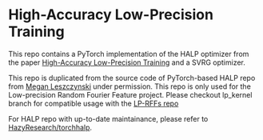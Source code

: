 High-Accuracy Low-Precision Training
====================================
This repo contains a PyTorch implementation of the HALP optimizer from the paper [High-Accuracy Low-Precision Training](https://arxiv.org/abs/1803.03383) and a SVRG optimizer.

This repo is duplicated from the source code of PyTorch-based HALP repo from [Megan Leszczynski](https://github.com/mleszczy) under permission. This repo is only used for the Low-precision Random Fourier Feature project. Please checkout lp_kernel branch for compatible usage with the [LP-RFFs repo](https://github.com/JianGoForIt/lp_rffs.git)

For HALP repo with up-to-date maintainance, please refer to [HazyResearch/torchhalp](https://github.com/HazyResearch/torchhalp).


<!--### Getting Started

To run tests, run `cd test && pytest -v`.

To add the optimizers to your existing PyTorch code:

1. Import the optimizer
`from optim import HALP`
2. Change the optimizer to `optimizer = HALP(model.parameters(), lr=args.lr, T=T, data_loader=train_loader)`
3. Add a closure method which takes a datapoint and target, and recomputes the gradient.

```
def closure(data=data, target=target):
	data = Variable(data, requires_grad=False)
	target = Variable(target, requires_grad=False)
    if cuda:
        data, target = data.cuda(), target.cuda()
    output = model(data)
    loss = loss_fn(output, target)
    loss.backward()
    return loss
 ```

###  Notes

* The SVRG and HALP optimizers take two additional arguments as compared to the SGD optimizer, `T` and `data_loader`. `T` indicates how often the full gradient over the entire dataset, a key step in the SVRG algorithm, is taken, where `T` is the number of weight updates in between updating the full gradient. The `data_loader` argument requires a PyTorch [DataLoader](http://pytorch.org/docs/master/data.html#torch.utils.data.DataLoader), such that the gradient over the full dataset can be initiated internally in the optimizer. The HALP optimizer has the additional arguments of `mu`, `bits`, and `unbiased` which affect the quantization, where `mu` contributes to the dynamic rescaling, `bits` is the number of bits used for the quantized numbers, and `unbiased` indicates stochastic rounding is used.

* Currently, the optimizer doesn’t support multiple per-parameter options and parameter groups.

* Due to the structure of the closure method and the optimizers self-containing the copying structure of SVRG and HALP, stateful LSTMs in which we reuse the hidden layer across batches are not currently supported. However, we can still use learned hidden layers or stateless LSTMs.
-->
